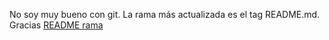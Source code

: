 No soy muy bueno con git. 
La rama más actualizada es el tag README.md. Gracias
[README rama](https://github.com/Therocking/bloggin-backend/tree/README.md)
